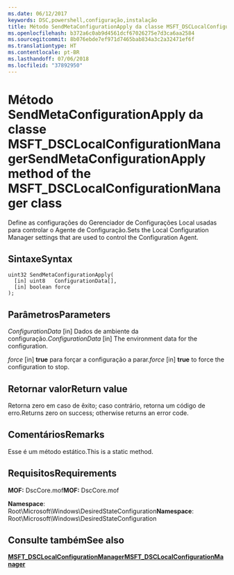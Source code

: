 ```yaml
---
ms.date: 06/12/2017
keywords: DSC,powershell,configuração,instalação
title: Método SendMetaConfigurationApply da classe MSFT_DSCLocalConfigurationManager
ms.openlocfilehash: b372a6c0ab9d4561dcf67026275e7d3ca6aa2584
ms.sourcegitcommit: 8b076ebde7ef971d7465bab834a3c2a32471ef6f
ms.translationtype: HT
ms.contentlocale: pt-BR
ms.lasthandoff: 07/06/2018
ms.locfileid: "37892950"
---
```

# <a name="sendmetaconfigurationapply-method-of-the-msftdsclocalconfigurationmanager-class"></a><span data-ttu-id="a553c-103">Método SendMetaConfigurationApply da classe MSFT_DSCLocalConfigurationManager</span><span class="sxs-lookup"><span data-stu-id="a553c-103">SendMetaConfigurationApply method of the MSFT_DSCLocalConfigurationManager class</span></span>

<span data-ttu-id="a553c-104">Define as configurações do Gerenciador de Configurações Local usadas para controlar o Agente de Configuração.</span><span class="sxs-lookup"><span data-stu-id="a553c-104">Sets the Local Configuration Manager settings that are used to control the Configuration Agent.</span></span>

## <a name="syntax"></a><span data-ttu-id="a553c-105">Sintaxe</span><span class="sxs-lookup"><span data-stu-id="a553c-105">Syntax</span></span>

```mof
uint32 SendMetaConfigurationApply(
  [in] uint8   ConfigurationData[],
  [in] boolean force
);
```

## <a name="parameters"></a><span data-ttu-id="a553c-106">Parâmetros</span><span class="sxs-lookup"><span data-stu-id="a553c-106">Parameters</span></span>

<span data-ttu-id="a553c-107">*ConfigurationData* \[in\] Dados de ambiente da configuração.</span><span class="sxs-lookup"><span data-stu-id="a553c-107">*ConfigurationData* \[in\] The environment data for the configuration.</span></span>

<span data-ttu-id="a553c-108">*force* \[in\] **true** para forçar a configuração a parar.</span><span class="sxs-lookup"><span data-stu-id="a553c-108">*force* \[in\] **true** to force the configuration to stop.</span></span>

## <a name="return-value"></a><span data-ttu-id="a553c-109">Retornar valor</span><span class="sxs-lookup"><span data-stu-id="a553c-109">Return value</span></span>

<span data-ttu-id="a553c-110">Retorna zero em caso de êxito; caso contrário, retorna um código de erro.</span><span class="sxs-lookup"><span data-stu-id="a553c-110">Returns zero on success; otherwise returns an error code.</span></span>

## <a name="remarks"></a><span data-ttu-id="a553c-111">Comentários</span><span class="sxs-lookup"><span data-stu-id="a553c-111">Remarks</span></span>

<span data-ttu-id="a553c-112">Esse é um método estático.</span><span class="sxs-lookup"><span data-stu-id="a553c-112">This is a static method.</span></span>

## <a name="requirements"></a><span data-ttu-id="a553c-113">Requisitos</span><span class="sxs-lookup"><span data-stu-id="a553c-113">Requirements</span></span>

<span data-ttu-id="a553c-114">**MOF:** DscCore.mof</span><span class="sxs-lookup"><span data-stu-id="a553c-114">**MOF:** DscCore.mof</span></span>

<span data-ttu-id="a553c-115">**Namespace**: Root\Microsoft\Windows\DesiredStateConfiguration</span><span class="sxs-lookup"><span data-stu-id="a553c-115">**Namespace**: Root\Microsoft\Windows\DesiredStateConfiguration</span></span>

## <a name="see-also"></a><span data-ttu-id="a553c-116">Consulte também</span><span class="sxs-lookup"><span data-stu-id="a553c-116">See also</span></span>

[<span data-ttu-id="a553c-117">**MSFT_DSCLocalConfigurationManager**</span><span class="sxs-lookup"><span data-stu-id="a553c-117">**MSFT_DSCLocalConfigurationManager**</span></span>](msft-dsclocalconfigurationmanager.md)